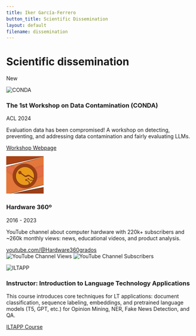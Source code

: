 ```yaml
---
title: Iker García-Ferrero
button_title: Scientific Dissemination
layout: default
filename: dissemination
---
```


# Scientific dissemination

New <div class="grid">
  <div class="card">
    <img class="card-img wide" src="https://avatars.githubusercontent.com/u/148342272" alt="CONDA">
    <div class="card-content">
      <h3 class="card-title">The 1st Workshop on Data Contamination (CONDA)</h3>
      <p class="meta">ACL 2024</p>
      <p>Evaluation data has been compromised! A workshop on detecting, preventing, and addressing data contamination and fairly evaluating LLMs.</p>
      <p><a href="https://conda-workshop.github.io/">Workshop Webpage</a></p>
    </div>
  </div>

  <div class="card">
    <img class="card-img wide" src="icons/hardware360.jpeg" alt="Hardware 360º">
    <div class="card-content">
      <h3 class="card-title">Hardware 360º</h3>
      <p class="meta">2016 - 2023</p>
      <p>YouTube channel about computer hardware with 220k+ subscribers and ~260k monthly views: news, educational videos, and product analysis.</p>
      <p>
        <a href="https://www.youtube.com/@Hardware360grados/">youtube.com/@Hardware360grados</a><br>
        <img alt="YouTube Channel Views" src="https://img.shields.io/youtube/channel/views/UC40Ztmc_11leuUR-tHh_irQ"> 
        <img alt="YouTube Channel Subscribers" src="https://img.shields.io/youtube/channel/subscribers/UC40Ztmc_11leuUR-tHh_irQ">
      </p>
    </div>
  </div>

  <div class="card">
    <img class="card-img wide" src="http://www.ixa.eus/iltapp/images/hap_lap_bw.png" alt="ILTAPP">
    <div class="card-content">
      <h3 class="card-title">Instructor: Introduction to Language Technology Applications</h3>
      <p>This course introduces core techniques for LT applications: document classification, sequence labeling, embeddings, and pretrained language models (T5, GPT, etc.) for Opinion Mining, NER, Fake News Detection, and QA.</p>
      <p><a href="http://www.ixa.eus/iltapp/">ILTAPP Course</a></p>
    </div>
  </div>
</div>
